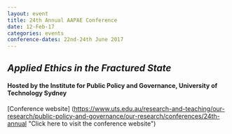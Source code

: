 ```yaml
---
layout: event
title: 24th Annual AAPAE Conference
date: 12-Feb-17
categories: events
conference-dates: 22nd-24th June 2017
---
```


## **_Applied Ethics in the Fractured State_**

#### Hosted by the Institute for Public Policy and Governance, University of Technology Sydney

[Conference website]
(https://www.uts.edu.au/research-and-teaching/our-research/public-policy-and-governance/our-research/conferences/24th-annual "Click here to visit the conference website")
